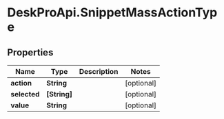 # DeskProApi.SnippetMassActionType

## Properties
Name | Type | Description | Notes
------------ | ------------- | ------------- | -------------
**action** | **String** |  | [optional] 
**selected** | **[String]** |  | [optional] 
**value** | **String** |  | [optional] 


